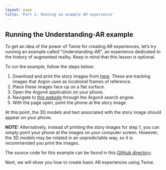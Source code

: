 ```yaml
---
layout: page
title: 'Part 2: Running an example AR experience'
---
```


## Running the Understanding-AR example
To get an idea of the power of Twine for creating AR experiences, let’s try running an example called "Understanding-AR", an experience dedicated to the history of augmented reality. Keep in mind that this lesson is optional.

To run the example, follow the steps below:
1. Download and print the story images from [here](https://github.com/argonjs/understanding-argon-twine/blob/master/storybook.pdf). These are tracking images that Argon uses as locational frames of reference.
2. Place these images face up on a flat surface.
3. Open the Argon4 application on your phone.
4. Navigate to [this website](http://philkt.me/understanding-ar-twine/) through the Argon4 search engine.
5. With the page open, point the phone at the story image.

At this point, the 3D models and text associated with the story image should appear on your phone.

**NOTE:**
Alternatively, instead of printing the story images for step 1, you can simply point your phone at the images on your computer screen. However, the 3D models may be rotated in an unpredictable way, so it is recommended you print the images.

The source code for this example can be found in this [GitHub directory](https://github.com/argonjs/understanding-argon-twine).

Next, we will show you how to create basic AR experiences using Twine.